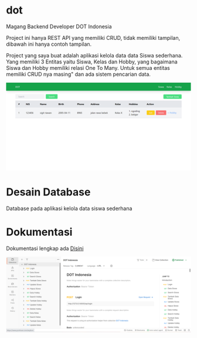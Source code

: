# dot
Magang Backend Developer DOT Indonesia

Project ini hanya REST API yang memiliki CRUD, tidak memiliki tampilan, dibawah ini hanya contoh tampilan.

Project yang saya buat adalah aplikasi kelola data data Siswa sederhana.
Yang memiliki 3 Entitas yaitu Siswa, Kelas dan Hobby, yang bagaimana Siswa dan Hobby memiliki relasi One To Many.
Untuk semua entitas memiliki CRUD nya masing" dan ada sistem pencarian data.


<img src="https://raw.githubusercontent.com/sigitriawan11/dot/main/Screenshot%202022-09-25%20010629.png">

# Desain Database
Database pada aplikasi kelola data siswa sederhana

# Dokumentasi

Dokumentasi lengkap ada <a href="https://documenter.getpostman.com/view/23529046/2s83KTAjcP">Disini</a>

<img src="https://raw.githubusercontent.com/sigitriawan11/dot/main/Screenshot%202022-09-25%20115159.png">


